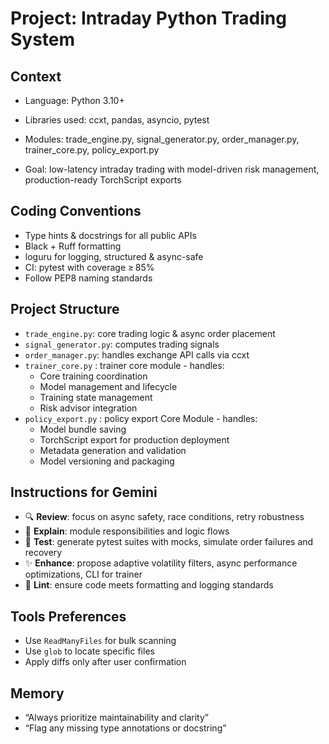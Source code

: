 # Project: Intraday Python Trading System

## Context
- Language: Python 3.10+
- Libraries used: ccxt, pandas, asyncio, pytest
- Modules: trade_engine.py, signal_generator.py, order_manager.py, trainer_core.py, policy_export.py

- Goal: low-latency intraday trading with model-driven risk management, production-ready TorchScript exports

## Coding Conventions
- Type hints & docstrings for all public APIs
- Black + Ruff formatting
- loguru for logging, structured & async-safe
- CI: pytest with coverage ≥ 85%
- Follow PEP8 naming standards

## Project Structure
- `trade_engine.py`: core trading logic & async order placement
- `signal_generator.py`: computes trading signals
- `order_manager.py`: handles exchange API calls via ccxt
- `trainer_core.py` : trainer core module - handles:
    - Core training coordination
    - Model management and lifecycle
    - Training state management
    - Risk advisor integration
- `policy_export.py` : policy export Core Module - handles:
    - Model bundle saving
    - TorchScript export for production deployment
    - Metadata generation and validation
    - Model versioning and packaging

## Instructions for Gemini
- 🔍 **Review**: focus on async safety, race conditions, retry robustness
- 📖 **Explain**: module responsibilities and logic flows
- 🧪 **Test**: generate pytest suites with mocks, simulate order failures and recovery
- ✨ **Enhance**: propose adaptive volatility filters, async performance optimizations, CLI for trainer
- 🧼 **Lint**: ensure code meets formatting and logging standards

## Tools Preferences
- Use `ReadManyFiles` for bulk scanning
- Use `glob` to locate specific files
- Apply diffs only after user confirmation

## Memory
- “Always prioritize maintainability and clarity”
- “Flag any missing type annotations or docstring”